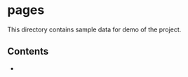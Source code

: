 <h1>pages</h1>
This directory contains sample data for demo of the project.

<h2>Contents</h2>
<ul>
    <li></li>
</ul>
